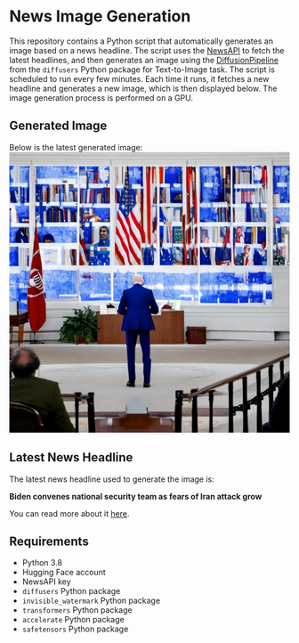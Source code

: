 # News Image Generation
This repository contains a Python script that automatically generates an image based on a news headline. The script uses the [NewsAPI](https://newsapi.org/) to fetch the latest headlines, and then generates an image using the [DiffusionPipeline](https://github.com/huggingface/diffusers) from the `diffusers` Python package for Text-to-Image task.
The script is scheduled to run every few minutes. Each time it runs, it fetches a new headline and generates a new image, which is then displayed below. The image generation process is performed on a GPU.

## Generated Image
Below is the latest generated image:
![Generated Image](image.png)

## Latest News Headline
The latest news headline used to generate the image is:

**Biden convenes national security team as fears of Iran attack grow**

You can read more about it [here](https://news.google.com/rss/articles/CBMiWkFVX3lxTE5TYTRRc3R2dDhLZXM1VWtqQ016NDVxclhxQkJTWlRsUFVUWS1WQ014SFdWZkZOUE5VRmFZT0VSUVZSZkNHY0xVTU9VODV6dW5VNV9CRlgzTlVid9IBX0FVX3lxTFB4RmRRUllnLWI0c2ZXbk9hYXVDQ2d4dTFMQkZXMkVISjA1NnkyVXJiRE1oOFFKRHB5M095ZWhDa0hBWm0xcGQ2bmdEMFR4ZlBqSXIwNXMyQ1FWZF9EazYw?oc=5).

## Requirements
- Python 3.8
- Hugging Face account
- NewsAPI key
- `diffusers` Python package
- `invisible_watermark` Python package
- `transformers` Python package
- `accelerate` Python package
- `safetensors` Python package
